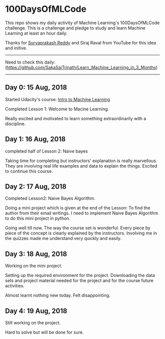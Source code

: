 # 100DaysOfMLCode
This repo shows my daily activity of Machine Learning's 100DaysOfMLCode challenge. This is a challenge and pledge to study and learn Machine Learning at least  an hour daily.

Thanks for [Suryaprakash Reddy](https://github.com/SurajChinna) and Siraj Raval from YouTube for this idea and initive.

***
Need to check this daily: (https://github.com/SakaSaiTrinath/Learn_Machine_Learning_in_3_Months)
***

## Day 0: 15 Aug, 2018
Started Udacity's course: [Intro to Machine Learning]( https://in.udacity.com/course/intro-to-machine-learning--ud120-india)

Completed Lesson 1: Welcome to Macine Learning.

Really excited and motivated to learn something extraordinarily with a discipline.

## Day 1: 16 Aug, 2018
completed half of Lesson 2: Naive bayes

Taking time for completing but instructors' explanation is really marvellous. They are involving real life examples and data to explain the things. Excited to continue this course.

## Day 2: 17 Aug, 2018
Completed Lesson2: Naive Bayes Algorithm. 

Doing a mini project which is given at the end of the Lesson: To find the author from their email writings. I need to implement Naive Bayes Algorithm to do this mini project in python.

Going well till now. The way the course set is wonderful. Every piece by piece of the concept is clearly explained by the instructors. Involving me in the quizzes made me understand very quickly and easily.

## Day 3: 18 Aug, 2018
Working on the mini project.

Setting up the required environment for the project. Downloading the data sets and project material needed for the project and for the course future activities.

Almost learnt nothing new today. Felt disappointing.

## Day 4: 19 Aug, 2018
Still working on the project.

Hard to solve but will be done for sure.
